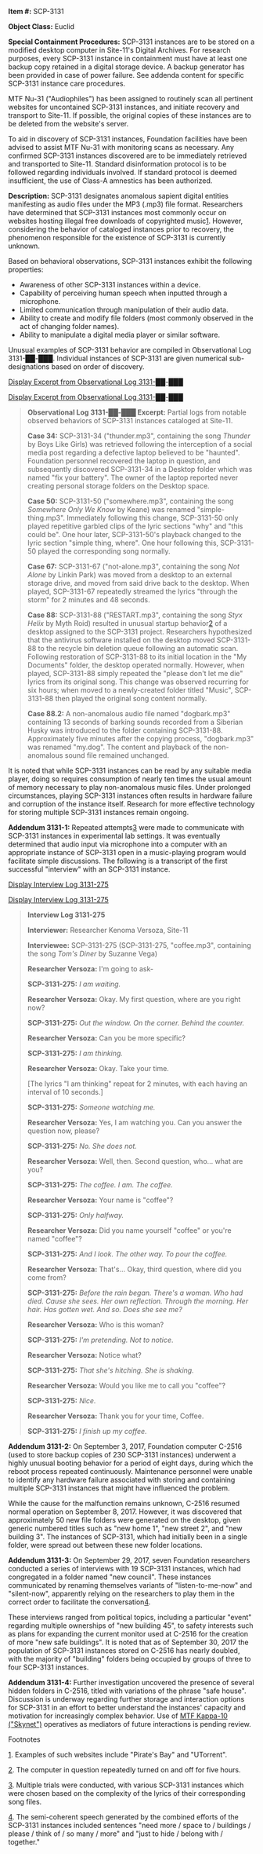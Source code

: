   
**Item #:** SCP-3131

**Object Class:** Euclid

**Special Containment Procedures:** SCP-3131 instances are to be stored on a modified desktop computer in Site-11's Digital Archives. For research purposes, every SCP-3131 instance in containment must have at least one backup copy retained in a digital storage device. A backup generator has been provided in case of power failure. See addenda content for specific SCP-3131 instance care procedures.

MTF Nu-31 ("Audiophiles") has been assigned to routinely scan all pertinent websites for uncontained SCP-3131 instances, and initiate recovery and transport to Site-11. If possible, the original copies of these instances are to be deleted from the website's server.

To aid in discovery of SCP-3131 instances, Foundation facilities have been advised to assist MTF Nu-31 with monitoring scans as necessary. Any confirmed SCP-3131 instances discovered are to be immediately retrieved and transported to Site-11. Standard disinformation protocol is to be followed regarding individuals involved. If standard protocol is deemed insufficient, the use of Class-A amnestics has been authorized.

**Description:** SCP-3131 designates anomalous sapient digital entities manifesting as audio files under the MP3 (.mp3) file format. Researchers have determined that SCP-3131 instances most commonly occur on websites hosting illegal free downloads of copyrighted music[1](javascript:;). However, considering the behavior of cataloged instances prior to recovery, the phenomenon responsible for the existence of SCP-3131 is currently unknown.

Based on behavioral observations, SCP-3131 instances exhibit the following properties:

*   Awareness of other SCP-3131 instances within a device.
*   Capability of perceiving human speech when inputted through a microphone.
*   Limited communication through manipulation of their audio data.
*   Ability to create and modify file folders (most commonly observed in the act of changing folder names).
*   Ability to manipulate a digital media player or similar software.

Unusual examples of SCP-3131 behavior are compiled in Observational Log 3131-██-███. Individual instances of SCP-3131 are given numerical sub-designations based on order of discovery.

[Display Excerpt from Observational Log 3131-██-███](javascript:;)

[Display Excerpt from Observational Log 3131-██-███](javascript:;)

> **Observational Log 3131-██-███ Excerpt:** Partial logs from notable observed behaviors of SCP-3131 instances cataloged at Site-11.
> 
> **Case 34:** SCP-3131-34 ("thunder.mp3", containing the song _Thunder_ by Boys Like Girls) was retrieved following the interception of a social media post regarding a defective laptop believed to be "haunted". Foundation personnel recovered the laptop in question, and subsequently discovered SCP-3131-34 in a Desktop folder which was named "fix your battery". The owner of the laptop reported never creating personal storage folders on the Desktop space.
> 
> **Case 50:** SCP-3131-50 ("somewhere.mp3", containing the song _Somewhere Only We Know_ by Keane) was renamed "simple-thing.mp3". Immediately following this change, SCP-3131-50 only played repetitive garbled clips of the lyric sections "why" and "this could be". One hour later, SCP-3131-50's playback changed to the lyric section "simple thing, where". One hour following this, SCP-3131-50 played the corresponding song normally.
> 
> **Case 67:** SCP-3131-67 ("not-alone.mp3", containing the song _Not Alone_ by Linkin Park) was moved from a desktop to an external storage drive, and moved from said drive back to the desktop. When played, SCP-3131-67 repeatedly streamed the lyrics "through the storm" for 2 minutes and 48 seconds.
> 
> **Case 88:** SCP-3131-88 ("RESTART.mp3", containing the song _Styx Helix_ by Myth Roid) resulted in unusual startup behavior[2](javascript:;) of a desktop assigned to the SCP-3131 project. Researchers hypothesized that the antivirus software installed on the desktop moved SCP-3131-88 to the recycle bin deletion queue following an automatic scan. Following restoration of SCP-3131-88 to its initial location in the "My Documents" folder, the desktop operated normally. However, when played, SCP-3131-88 simply repeated the "please don't let me die" lyrics from its original song. This change was observed recurring for six hours; when moved to a newly-created folder titled "Music", SCP-3131-88 then played the original song content normally.
> 
> **Case 88.2:** A non-anomalous audio file named "dogbark.mp3" containing 13 seconds of barking sounds recorded from a Siberian Husky was introduced to the folder containing SCP-3131-88. Approximately five minutes after the copying process, "dogbark.mp3" was renamed "my.dog". The content and playback of the non-anomalous sound file remained unchanged.

It is noted that while SCP-3131 instances can be read by any suitable media player, doing so requires consumption of nearly ten times the usual amount of memory necessary to play non-anomalous music files. Under prolonged circumstances, playing SCP-3131 instances often results in hardware failure and corruption of the instance itself. Research for more effective technology for storing multiple SCP-3131 instances remain ongoing.

**Addendum 3131-1:** Repeated attempts[3](javascript:;) were made to communicate with SCP-3131 instances in experimental lab settings. It was eventually determined that audio input via microphone into a computer with an appropriate instance of SCP-3131 open in a music-playing program would facilitate simple discussions. The following is a transcript of the first successful "interview" with an SCP-3131 instance.

[Display Interview Log 3131-275](javascript:;)

[Display Interview Log 3131-275](javascript:;)

> **Interview Log 3131-275**
> 
> **Interviewer:** Researcher Kenoma Versoza, Site-11
> 
> **Interviewee:** SCP-3131-275 (SCP-3131-275, "coffee.mp3", containing the song _Tom's Diner_ by Suzanne Vega)
> 
> **<Begin Log>**
> 
> **Researcher Versoza:** I'm going to ask-
> 
> **SCP-3131-275:** _I am waiting._
> 
> **Researcher Versoza:** Okay. My first question, where are you right now?
> 
> **SCP-3131-275:** _Out the window. On the corner. Behind the counter._
> 
> **Researcher Versoza:** Can you be more specific?
> 
> **SCP-3131-275:** _I am thinking._
> 
> **Researcher Versoza:** Okay. Take your time.
> 
> \[The lyrics "I am thinking" repeat for 2 minutes, with each having an interval of 10 seconds.\]
> 
> **SCP-3131-275:** _Someone watching me._
> 
> **Researcher Versoza:** Yes, I am watching you. Can you answer the question now, please?
> 
> **SCP-3131-275:** _No. She does not._
> 
> **Researcher Versoza:** Well, then. Second question, who… what are you?
> 
> **SCP-3131-275:** _The coffee. I am. The coffee._
> 
> **Researcher Versoza:** Your name is "coffee"?
> 
> **SCP-3131-275:** _Only halfway._
> 
> **Researcher Versoza:** Did you name yourself "coffee" or you're named "coffee"?
> 
> **SCP-3131-275:** _And I look. The other way. To pour the coffee._
> 
> **Researcher Versoza:** That's… Okay, third question, where did you come from?
> 
> **SCP-3131-275:** _Before the rain began. There's a woman. Who had died. Cause she sees. Her own reflection. Through the morning. Her hair. Has gotten wet. And so. Does she see me?_
> 
> **Researcher Versoza:** Who is this woman?
> 
> **SCP-3131-275:** _I'm pretending. Not to notice_.
> 
> **Researcher Versoza:** Notice what?
> 
> **SCP-3131-275:** _That she's hitching. She is shaking._
> 
> **Researcher Versoza:** Would you like me to call you "coffee"?
> 
> **SCP-3131-275:** _Nice._
> 
> **Researcher Versoza:** Thank you for your time, Coffee.
> 
> **SCP-3131-275:** _I finish up my coffee._
> 
> **<End Log>**

**Addendum 3131-2:** On September 3, 2017, Foundation computer C-2516 (used to store backup copies of 230 SCP-3131 instances) underwent a highly unusual booting behavior for a period of eight days, during which the reboot process repeated continuously. Maintenance personnel were unable to identify any hardware failure associated with storing and containing multiple SCP-3131 instances that might have influenced the problem.

While the cause for the malfunction remains unknown, C-2516 resumed normal operation on September 8, 2017. However, it was discovered that approximately 50 new file folders were generated on the desktop, given generic numbered titles such as "new home 1", "new street 2", and "new building 3". The instances of SCP-3131, which had initially been in a single folder, were spread out between these new folder locations.

**Addendum 3131-3:** On September 29, 2017, seven Foundation researchers conducted a series of interviews with 19 SCP-3131 instances, which had congregated in a folder named "new council". These instances communicated by renaming themselves variants of "listen-to-me-now" and "silent-now", apparently relying on the researchers to play them in the correct order to facilitate the conversation[4](javascript:;).

These interviews ranged from political topics, including a particular "event" regarding multiple ownerships of "new building 45", to safety interests such as plans for expanding the current monitor used at C-2516 for the creation of more "new safe buildings". It is noted that as of September 30, 2017 the population of SCP-3131 instances stored on C-2516 has nearly doubled, with the majority of "building" folders being occupied by groups of three to four SCP-3131 instances.

**Addendum 3131-4:** Further investigation uncovered the presence of several hidden folders in C-2516, titled with variations of the phrase "safe house". Discussion is underway regarding further storage and interaction options for SCP-3131 in an effort to better understand the instances' capacity and motivation for increasingly complex behavior. Use of [MTF Kappa-10 ("Skynet")](/task-forces#kappa-10) operatives as mediators of future interactions is pending review.

Footnotes

[1](javascript:;). Examples of such websites include "Pirate's Bay" and "UTorrent".

[2](javascript:;). The computer in question repeatedly turned on and off for five hours.

[3](javascript:;). Multiple trials were conducted, with various SCP-3131 instances which were chosen based on the complexity of the lyrics of their corresponding song files.

[4](javascript:;). The semi-coherent speech generated by the combined efforts of the SCP-3131 instances included sentences "need more / space to / buildings / please / think of / so many / more" and "just to hide / belong with / together."